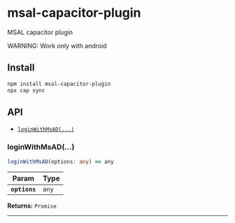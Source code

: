 # msal-capacitor-plugin

MSAL capacitor plugin

WARNING: Work only with android

## Install

```bash
npm install msal-capacitor-plugin
npx cap sync
```

## API

<docgen-index>

* [`loginWithMsAD(...)`](#loginwithmsad)

</docgen-index>

<docgen-api>

### loginWithMsAD(...)

```typescript
loginWithMsAD(options: any) => any
```

| Param         | Type             |
| ------------- | ---------------- |
| **`options`** | <code>any</code> |

**Returns:** <code>Promise</code>

--------------------

</docgen-api>
